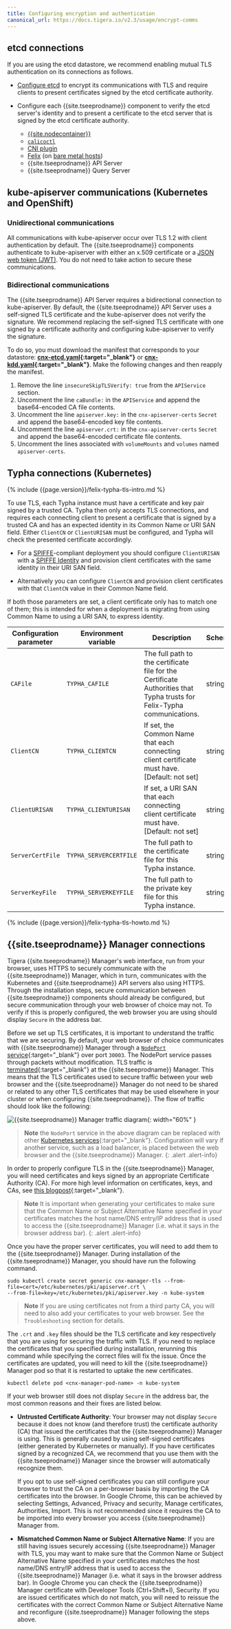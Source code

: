 ```yaml
---
title: Configuring encryption and authentication
canonical_url: https://docs.tigera.io/v2.3/usage/encrypt-comms
---
```


## etcd connections

If you are using the etcd datastore, we recommend enabling mutual TLS authentication on
its connections as follows.

- [Configure etcd](https://coreos.com/etcd/docs/latest/op-guide/security.html) to encrypt its
  communications with TLS and require clients to present certificates signed by the etcd certificate
  authority.

- Configure each {{site.tseeprodname}} component to verify the etcd server's identity and to present
  a certificate to the etcd server that is signed by the etcd certificate authority.
  - [{{site.nodecontainer}}](../reference/node/configuration)
  - [`calicoctl`](./calicoctl/configure/etcd)
  - [CNI plugin](../reference/cni-plugin/configuration#etcd-location)
  - [Felix](../reference/felix/configuration#etcd-datastore-configuration) (on
    [bare metal hosts](../getting-started/bare-metal/installation/))
  - {{site.tseeprodname}} API Server
  - {{site.tseeprodname}} Query Server

## kube-apiserver communications (Kubernetes and OpenShift)

### Unidirectional communications

All communications with kube-apiserver occur over TLS 1.2 with client authentication by
default. The {{site.tseeprodname}} components authenticate to kube-apiserver with either an x.509 certificate
or a [JSON web token (JWT)](https://jwt.io/). You do not need to take action to secure these
communications.

### Bidirectional communications

The {{site.tseeprodname}} API Server requires a bidirectional connection to kube-apiserver. By default,
the {{site.tseeprodname}} API Server uses a self-signed TLS certificate and the kube-apiserver does not
verify the signature. We recommend replacing the self-signed TLS certificate with one signed by a
certificate authority and configuring kube-apiserver to verify the signature.

To do so, you must download the manifest that corresponds to your datastore:
**[cnx-etcd.yaml](../../getting-started/kubernetes/installation/hosted/cnx/1.7/cnx-etcd.yaml){:target="_blank"}**
or **[cnx-kdd.yaml](../../getting-started/kubernetes/installation/hosted/cnx/1.7/cnx-kdd.yaml){:target="_blank"}**.
Make the following changes and then reapply the manifest.

1. Remove the line `insecureSkipTLSVerify: true` from the `APIService` section.
1. Uncomment the line `caBundle:` in the `APIService` and append the base64-encoded CA file contents.
1. Uncomment the line `apiserver.key:` in the `cnx-apiserver-certs` `Secret` and append the
   base64-encoded key file contents.
1. Uncomment the line `apiserver.crt:` in the `cnx-apiserver-certs` `Secret` and append the
   base64-encoded certificate file contents.
1. Uncomment the lines associated with `volumeMounts` and `volumes` named `apiserver-certs`.

## Typha connections (Kubernetes)

{% include {{page.version}}/felix-typha-tls-intro.md %}

To use TLS, each Typha instance must have a certificate and key pair signed by
a trusted CA. Typha then only accepts TLS connections, and requires each
connecting client to present a certificate that is signed by a trusted CA and
has an expected identity in its Common Name or URI SAN field.  Either
`ClientCN` or `ClientURISAN` must be configured, and Typha will check the
presented certificate accordingly.

-  For a [SPIFFE](https://github.com/spiffe/spiffe)-compliant deployment you
   should configure `ClientURISAN` with a [SPIFFE
   Identity](https://github.com/spiffe/spiffe/blob/master/standards/SPIFFE-ID.md#2-spiffe-identity)
   and provision client certificates with the same identity in their URI SAN
   field.

-  Alternatively you can configure `ClientCN` and provision client certificates
   with that `ClientCN` value in their Common Name field.

If both those parameters are set, a client certificate only has to match one of
them; this is intended for when a deployment is migrating from using Common
Name to using a URI SAN, to express identity.

| Configuration parameter | Environment variable   | Description | Schema |
| ----------------------- | ---------------------- | ----------- | ------ |
| `CAFile`                | `TYPHA_CAFILE`         | The full path to the certificate file for the Certificate Authorities that Typha trusts for Felix-Typha communications. | string |
| `ClientCN`              | `TYPHA_CLIENTCN`       | If set, the Common Name that each connecting client certificate must have. [Default: not set] | string |
| `ClientURISAN`          | `TYPHA_CLIENTURISAN`   | If set, a URI SAN that each connecting client certificate must have. [Default: not set] | string |
| `ServerCertFile`        | `TYPHA_SERVERCERTFILE` | The full path to the certificate file for this Typha instance. | string |
| `ServerKeyFile`         | `TYPHA_SERVERKEYFILE`  | The full path to the private key file for this Typha instance. | string |

{% include {{page.version}}/felix-typha-tls-howto.md %}

## {{site.tseeprodname}} Manager connections

Tigera {{site.tseeprodname}} Manager's web interface, run from your browser, uses HTTPS to securely communicate
with the {{site.tseeprodname}} Manager, which in turn, communicates with the Kubernetes and {{site.tseeprodname}} API
servers also using HTTPS. Through the installation steps, secure communication between
{{site.tseeprodname}} components should already be configured, but secure communication through your web
browser of choice may not. To verify if this is properly configured, the web browser
you are using should display `Secure` in the address bar.

Before we set up TLS certificates, it is important to understand the traffic
that we are securing. By default, your web browser of choice communicates with
{{site.tseeprodname}} Manager through a
[`NodePort` service](https://kubernetes.io/docs/tutorials/services/source-ip/#source-ip-for-services-with-typenodeport){:target="_blank"}
over port `30003`. The NodePort service passes through packets without modification.
TLS traffic is [terminated](https://en.wikipedia.org/wiki/TLS_termination_proxy){:target="_blank"}
at the {{site.tseeprodname}} Manager. This means that the TLS certificates used to secure traffic
between your web browser and the {{site.tseeprodname}} Manager do not need to be shared or related
to any other TLS certificates that may be used elsewhere in your cluster or when
configuring {{site.tseeprodname}}. The flow of traffic should look like the following:

![{{site.tseeprodname}} Manager traffic diagram]({{site.baseurl}}/images/cnx-tls-mgr-comms.svg){: width="60%" }

> **Note** the `NodePort` service in the above diagram can be replaced with other
> [Kubernetes services](https://kubernetes.io/docs/concepts/services-networking/service/#publishing-services---service-types){:target="_blank"}.
> Configuration will vary if another service, such as a load balancer, is placed between the web
> browser and the {{site.tseeprodname}} Manager.
{: .alert .alert-info}

In order to properly configure TLS in the {{site.tseeprodname}} Manager, you will need
certificates and keys signed by an appropriate Certificate Authority (CA).
For more high level information on certificates, keys, and CAs, see
[this blogpost](https://blog.talpor.com/2015/07/ssltls-certificates-beginners-tutorial){:target="_blank"}.

> **Note** It is important when generating your certificates to make sure
> that the Common Name or Subject Alternative Name specified in your certificates
> matches the host name/DNS entry/IP address that is used to access the {{site.tseeprodname}} Manager
> (i.e. what it says in the browser address bar).
{: .alert .alert-info}

Once you have the proper server certificates, you will need to add them to the
{{site.tseeprodname}} Manager. During installation of the {{site.tseeprodname}} Manager, you should have run
the following command.

```
sudo kubectl create secret generic cnx-manager-tls --from-file=cert=/etc/kubernetes/pki/apiserver.crt \
--from-file=key=/etc/kubernetes/pki/apiserver.key -n kube-system
```
> **Note** If you are using certificates not from a third party CA,
> you will need to also add your certificates to your web browser.
> See the `Troubleshooting` section for details.

The `.crt` and `.key` files should be the TLS certificate and key respectively
that you are using for securing the traffic with TLS. If you need to replace the
certificates that you specified during installation, rerunning this command while
specifying the correct files will fix the issue. Once the certificates are updated,
you will need to kill the {{site.tseeprodname}} Manager pod so that it is restarted to uptake the new
certificates.

```
kubectl delete pod <cnx-manager-pod-name> -n kube-system
```

If your web browser still does not display `Secure` in the address bar, the most
common reasons and their fixes are listed below.

- **Untrusted Certificate Authority**: Your browser may not display `Secure` because
  it does not know (and therefore trust) the certificate authority (CA) that issued
  the certificates that the {{site.tseeprodname}} Manager is using. This is generally caused by using
  self-signed certificates (either generated by Kubernetes or manually). If you have
  certificates signed by a recognized CA, we recommend that you use them with the {{site.tseeprodname}}
  Manager since the browser will automatically recognize them.

  If you opt to use self-signed certificates you can still configure your browser to
  trust the CA on a per-browser basis by importing the CA certificates into the browser.
  In Google Chrome, this can be achieved by selecting Settings, Advanced, Privacy and security,
  Manage certificates, Authorities, Import. This is not recommended since it requires the CA
  to be imported into every browser you access {{site.tseeprodname}} Manager from.

- **Mismatched Common Name or Subject Alternative Name**: If you are still having issues
  securely accessing {{site.tseeprodname}} Manager with TLS, you may want to make sure that the Common Name
  or Subject Alternative Name specified in your certificates matches the host name/DNS
  entry/IP address that is used to access the {{site.tseeprodname}} Manager (i.e. what it says in the browser
  address bar). In Google Chrome you can check the {{site.tseeprodname}} Manager certificate with Developer Tools
  (Ctrl+Shift+I), Security. If you are issued certificates which do not match,
  you will need to reissue the certificates with the correct Common Name or
  Subject Alternative Name and reconfigure {{site.tseeprodname}} Manager following the steps above.

